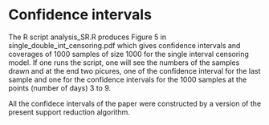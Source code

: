 # Confidence intervals

The R script analysis_SR.R produces Figure 5 in single_double_int_censoring.pdf which gives confidence intervals and coverages of 1000 samples of size 1000 for the single interval censoring model. If one runs the script, one will see the numbers of the samples drawn and at the end two picures, one of the confidence interval for the last sample and one for the confidence intervals for the 1000 samples at the points (number of days) 3 to 9.

All the confidece intervals of the paper were constructed by a version of the present support reduction algorithm.


